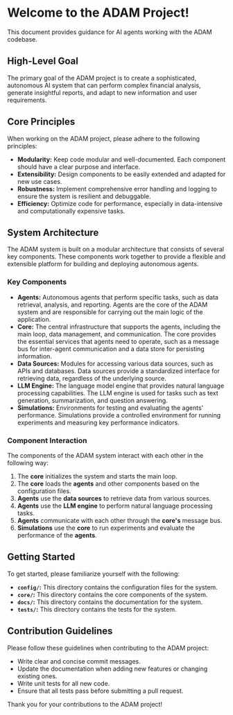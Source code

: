 # Welcome to the ADAM Project!

This document provides guidance for AI agents working with the ADAM codebase.

## High-Level Goal

The primary goal of the ADAM project is to create a sophisticated, autonomous AI system that can perform complex financial analysis, generate insightful reports, and adapt to new information and user requirements.

## Core Principles

When working on the ADAM project, please adhere to the following principles:

*   **Modularity:** Keep code modular and well-documented. Each component should have a clear purpose and interface.
*   **Extensibility:** Design components to be easily extended and adapted for new use cases.
*   **Robustness:** Implement comprehensive error handling and logging to ensure the system is resilient and debuggable.
*   **Efficiency:** Optimize code for performance, especially in data-intensive and computationally expensive tasks.

## System Architecture

The ADAM system is built on a modular architecture that consists of several key components. These components work together to provide a flexible and extensible platform for building and deploying autonomous agents.

### Key Components

*   **Agents:** Autonomous agents that perform specific tasks, such as data retrieval, analysis, and reporting. Agents are the core of the ADAM system and are responsible for carrying out the main logic of the application.
*   **Core:** The central infrastructure that supports the agents, including the main loop, data management, and communication. The core provides the essential services that agents need to operate, such as a message bus for inter-agent communication and a data store for persisting information.
*   **Data Sources:** Modules for accessing various data sources, such as APIs and databases. Data sources provide a standardized interface for retrieving data, regardless of the underlying source.
*   **LLM Engine:** The language model engine that provides natural language processing capabilities. The LLM engine is used for tasks such as text generation, summarization, and question answering.
*   **Simulations:** Environments for testing and evaluating the agents' performance. Simulations provide a controlled environment for running experiments and measuring key performance indicators.

### Component Interaction

The components of the ADAM system interact with each other in the following way:

1.  The **core** initializes the system and starts the main loop.
2.  The **core** loads the **agents** and other components based on the configuration files.
3.  **Agents** use the **data sources** to retrieve data from various sources.
4.  **Agents** use the **LLM engine** to perform natural language processing tasks.
5.  **Agents** communicate with each other through the **core's** message bus.
6.  **Simulations** use the **core** to run experiments and evaluate the performance of the **agents**.

## Getting Started

To get started, please familiarize yourself with the following:

*   **`config/`:** This directory contains the configuration files for the system.
*   **`core/`:** This directory contains the core components of the system.
*   **`docs/`:** This directory contains the documentation for the system.
*   **`tests/`:** This directory contains the tests for the system.

## Contribution Guidelines

Please follow these guidelines when contributing to the ADAM project:

*   Write clear and concise commit messages.
*   Update the documentation when adding new features or changing existing ones.
*   Write unit tests for all new code.
*   Ensure that all tests pass before submitting a pull request.

Thank you for your contributions to the ADAM project!
